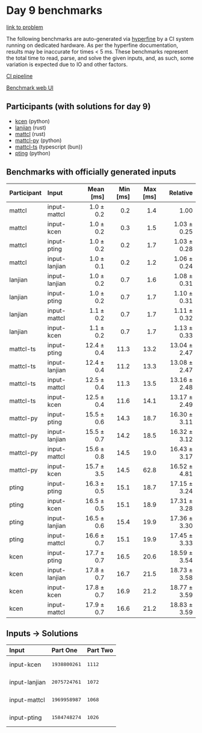 # Day 9 benchmarks

[link to problem](https://adventofcode.com/2023/day/9)

The following benchmarks are auto-generated via
[hyperfine](https://github.com/sharkdp/hyperfine) by a CI system running on
dedicated hardware. As per the hyperfine documentation, results may be
inaccurate for times < 5 ms. These benchmarks represent the total time to read,
parse, and solve the given inputs, and, as such, some variation is expected due
to IO and other factors.

[CI pipeline](http://ci.papercode.net:8080/teams/main/pipelines/aoc2023)

[Benchmark web UI](https://aoc.ancalagon.black)


## Participants (with solutions for day 9)

- [kcen](https://github.com/kcen/aoc2023) (python)
- [lanjian](https://github.com/lanjian/aoc-2023) (rust)
- [mattcl](https://github.com/mattcl/aoc2023) (rust)
- [mattcl-py](https://github.com/mattcl/aoc2023-py) (python)
- [mattcl-ts](https://github.com/mattcl/aoc2023-js) (typescript (bun))
- [pting](https://github.com/pting/aoc2023) (python)


## Benchmarks with officially generated inputs

| Participant | Input | Mean [ms] | Min [ms] | Max [ms] | Relative |
|:---|:---|---:|---:|---:|---:|
| mattcl | input-mattcl | 1.0 ± 0.2 | 0.2 | 1.4 | 1.00 |
| mattcl | input-kcen | 1.0 ± 0.2 | 0.3 | 1.5 | 1.03 ± 0.25 |
| mattcl | input-pting | 1.0 ± 0.2 | 0.2 | 1.7 | 1.03 ± 0.28 |
| mattcl | input-lanjian | 1.0 ± 0.1 | 0.2 | 1.2 | 1.06 ± 0.24 |
| lanjian | input-lanjian | 1.0 ± 0.2 | 0.7 | 1.6 | 1.08 ± 0.31 |
| lanjian | input-pting | 1.0 ± 0.2 | 0.7 | 1.7 | 1.10 ± 0.31 |
| lanjian | input-mattcl | 1.1 ± 0.2 | 0.7 | 1.7 | 1.11 ± 0.32 |
| lanjian | input-kcen | 1.1 ± 0.2 | 0.7 | 1.7 | 1.13 ± 0.33 |
| mattcl-ts | input-pting | 12.4 ± 0.4 | 11.3 | 13.2 | 13.04 ± 2.47 |
| mattcl-ts | input-lanjian | 12.4 ± 0.4 | 11.2 | 13.3 | 13.08 ± 2.47 |
| mattcl-ts | input-mattcl | 12.5 ± 0.4 | 11.3 | 13.5 | 13.16 ± 2.48 |
| mattcl-ts | input-kcen | 12.5 ± 0.4 | 11.6 | 14.1 | 13.17 ± 2.49 |
| mattcl-py | input-pting | 15.5 ± 0.6 | 14.3 | 18.7 | 16.30 ± 3.11 |
| mattcl-py | input-lanjian | 15.5 ± 0.7 | 14.2 | 18.5 | 16.32 ± 3.12 |
| mattcl-py | input-mattcl | 15.6 ± 0.8 | 14.5 | 19.0 | 16.43 ± 3.17 |
| mattcl-py | input-kcen | 15.7 ± 3.5 | 14.5 | 62.8 | 16.52 ± 4.81 |
| pting | input-pting | 16.3 ± 0.5 | 15.1 | 18.7 | 17.15 ± 3.24 |
| pting | input-kcen | 16.5 ± 0.5 | 15.1 | 18.9 | 17.31 ± 3.28 |
| pting | input-lanjian | 16.5 ± 0.6 | 15.4 | 19.9 | 17.36 ± 3.30 |
| pting | input-mattcl | 16.6 ± 0.7 | 15.1 | 19.9 | 17.45 ± 3.33 |
| kcen | input-pting | 17.7 ± 0.7 | 16.5 | 20.6 | 18.59 ± 3.54 |
| kcen | input-lanjian | 17.8 ± 0.7 | 16.7 | 21.5 | 18.73 ± 3.58 |
| kcen | input-kcen | 17.8 ± 0.7 | 16.9 | 21.2 | 18.77 ± 3.59 |
| kcen | input-mattcl | 17.9 ± 0.7 | 16.6 | 21.2 | 18.83 ± 3.59 |


## Inputs -> Solutions

| Input | Part One | Part Two |
|:---|:---|:---|
|input-kcen|<pre>1938800261</pre>|<pre>1112</pre>|
|input-lanjian|<pre>2075724761</pre>|<pre>1072</pre>|
|input-mattcl|<pre>1969958987</pre>|<pre>1068</pre>|
|input-pting|<pre>1584748274</pre>|<pre>1026</pre>|